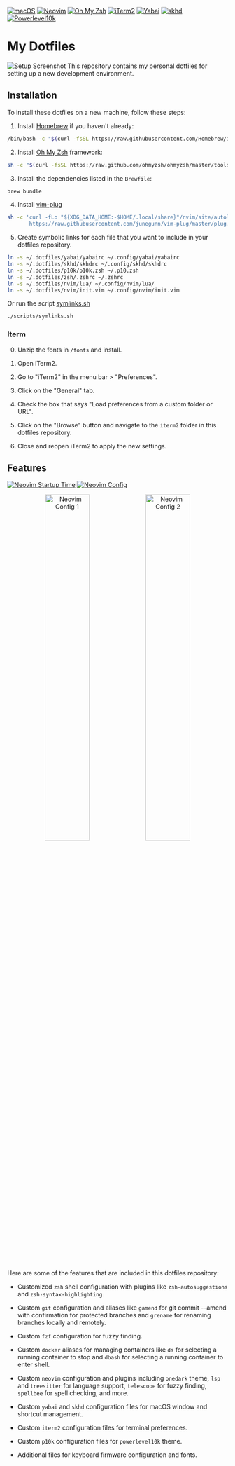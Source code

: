 [![macOS](https://img.shields.io/badge/macOS-000000?logo=apple&logoColor=white&style=for-the-badge)](https://www.apple.com/macos)
[![Neovim](https://img.shields.io/badge/Neovim-57A143?logo=neovim&logoColor=white&style=for-the-badge)](https://neovim.io)
[![Oh My Zsh](https://img.shields.io/badge/Oh_My_Zsh-1A2C34?logo=gnu-bash&logoColor=white&style=for-the-badge)](https://ohmyz.sh)
[![iTerm2](https://img.shields.io/badge/iTerm2-000000?logo=iterm2&logoColor=white&style=for-the-badge)](https://iterm2.com)
[![Yabai](https://img.shields.io/badge/Yabai-2980b9?style=for-the-badge)](https://github.com/koekeishiya/yabai)
[![skhd](https://img.shields.io/badge/skhd-16a085?style=for-the-badge)](https://github.com/koekeishiya/skhd)
[![Powerlevel10k](https://img.shields.io/badge/Powerlevel10k-1abc9c?style=for-the-badge)](https://github.com/romkatv/powerlevel10k)

# My Dotfiles
![Setup Screenshot](images/setup.png)
This repository contains my personal dotfiles for setting up a new development environment.

## Installation

To install these dotfiles on a new machine, follow these steps:

1. Install [Homebrew](https://brew.sh/) if you haven't already:
```bash
/bin/bash -c "$(curl -fsSL https://raw.githubusercontent.com/Homebrew/install/HEAD/install.sh)"

```
2. Install [Oh My Zsh](https://ohmyz.sh/) framework:
```bash
sh -c "$(curl -fsSL https://raw.github.com/ohmyzsh/ohmyzsh/master/tools/install.sh)"

```
3. Install the dependencies listed in the `Brewfile`:
```bash
brew bundle
```
4. Install [vim-plug](https://github.com/junegunn/vim-plug)
```bash
sh -c 'curl -fLo "${XDG_DATA_HOME:-$HOME/.local/share}"/nvim/site/autoload/plug.vim --create-dirs \
       https://raw.githubusercontent.com/junegunn/vim-plug/master/plug.vim'
```
5. Create symbolic links for each file that you want to include in your dotfiles repository.
```bash
ln -s ~/.dotfiles/yabai/yabairc ~/.config/yabai/yabairc
ln -s ~/.dotfiles/skhd/skhdrc ~/.config/skhd/skhdrc
ln -s ~/.dotfiles/p10k/p10k.zsh ~/.p10.zsh
ln -s ~/.dotfiles/zsh/.zshrc ~/.zshrc
ln -s ~/.dotfiles/nvim/lua/ ~/.config/nvim/lua/
ln -s ~/.dotfiles/nvim/init.vim ~/.config/nvim/init.vim
```

Or run the script [symlinks.sh](https://github.com/AlexEkdahl/.dotfiles/blob/main/scripts/symlinks.sh)
```bash
./scripts/symlinks.sh
```

### Iterm

0. Unzip the fonts in `/fonts` and install.

1. Open iTerm2.
2. Go to "iTerm2" in the menu bar > "Preferences".
3. Click on the "General" tab.
4. Check the box that says "Load preferences from a custom folder or URL".
5. Click on the "Browse" button and navigate to the `iterm2` folder in this dotfiles repository.
7. Close and reopen iTerm2 to apply the new settings.


## Features
[![Neovim Startup Time](https://img.shields.io/badge/Neovim%20Startup%20Time-%3C80ms-brightgreen)](https://neovim.io/)
[![Neovim Config](https://img.shields.io/badge/Neovim%20Config-%3C450LOC-brightgreen)](https://neovim.io)

<p align="center">
  <img src="images/nvim1.png" alt="Neovim Config 1" width="45%" />
  <img src="images/nvim2.png" alt="Neovim Config 2" width="45%" />
</p>

Here are some of the features that are included in this dotfiles repository:

- Customized `zsh` shell configuration with plugins like `zsh-autosuggestions` and `zsh-syntax-highlighting`
- Custom `git` configuration and aliases like `gamend` for git commit --amend with confirmation for protected branches and `grename` for renaming branches locally and remotely.
- Custom `fzf` configuration for fuzzy finding.
- Custom `docker` aliases for managing containers like `ds` for selecting a running container to stop and `dbash` for selecting a running container to enter shell.
- Custom `neovim` configuration and plugins including `onedark` theme, `lsp` and `treesitter` for language support, `telescope` for fuzzy finding, `spellbee` for spell checking, and more.
- Custom `yabai` and `skhd` configuration files for macOS window and shortcut management.
- Custom `iterm2` configuration files for terminal preferences.
- Custom `p10k` configuration files for `powerlevel10k` theme.

- Additional files for keyboard firmware configuration and fonts.
